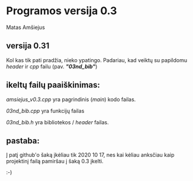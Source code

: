 # Programos versija 0.3
Matas Amšiejus

## versija 0.31
Kol kas tik pati pradžia, nieko ypatingo. Padariau, kad veiktų su papildomu *header* ir *cpp* failu (pav. ***"03nd_bib"***)

## ikeltų failų paaiškinimas:
*amsiejus_v0.3.cpp* yra pagrindinis (*main*) kodo failas.

*03nd_bib.cpp* yra funkcijų failas

*03nd_bib.h* yra bibliotekos / *header* failas.

## pastaba:
Į patį github'o šaką įkėliau tik 2020 10 17, nes kai kėliau anksčiau kaip projektinį failą pamiršau į šaką 0.3 įkelti.

:-)
